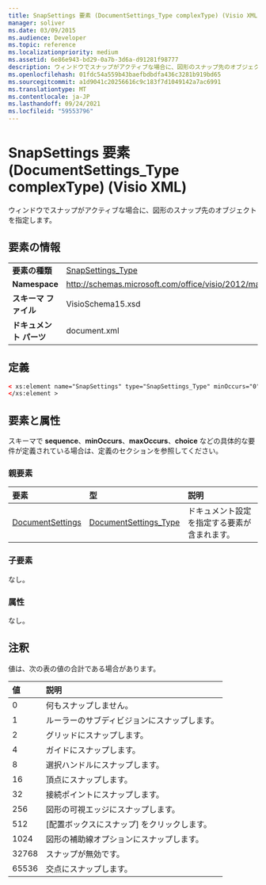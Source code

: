 ```yaml
---
title: SnapSettings 要素 (DocumentSettings_Type complexType) (Visio XML)
manager: soliver
ms.date: 03/09/2015
ms.audience: Developer
ms.topic: reference
ms.localizationpriority: medium
ms.assetid: 6e86e943-bd29-0a7b-3d6a-d91281f98777
description: ウィンドウでスナップがアクティブな場合に、図形のスナップ先のオブジェクトを指定します。
ms.openlocfilehash: 01fdc54a559b43baefbdbdfa436c3281b919bd65
ms.sourcegitcommit: a1d9041c20256616c9c183f7d1049142a7ac6991
ms.translationtype: MT
ms.contentlocale: ja-JP
ms.lasthandoff: 09/24/2021
ms.locfileid: "59553796"
---
```

# <a name="snapsettings-element-documentsettings_type-complextype-visio-xml"></a>SnapSettings 要素 (DocumentSettings_Type complexType) (Visio XML)

ウィンドウでスナップがアクティブな場合に、図形のスナップ先のオブジェクトを指定します。
  
## <a name="element-information"></a>要素の情報

|||
|:-----|:-----|
|**要素の種類** <br/> |[SnapSettings_Type](snapsettings_type-complextypevisio-xml.md) <br/> |
|**Namespace** <br/> |http://schemas.microsoft.com/office/visio/2012/main  <br/> |
|**スキーマ ファイル** <br/> |VisioSchema15.xsd  <br/> |
|**ドキュメント パーツ** <br/> |document.xml  <br/> |
   
## <a name="definition"></a>定義

```XML
< xs:element name="SnapSettings" type="SnapSettings_Type" minOccurs="0" maxOccurs="1" >
</xs:element >
```

## <a name="elements-and-attributes"></a>要素と属性

スキーマで **sequence**、**minOccurs**、**maxOccurs**、**choice** などの具体的な要件が定義されている場合は、定義のセクションを参照してください。 
  
### <a name="parent-elements"></a>親要素

|**要素**|**型**|**説明**|
|:-----|:-----|:-----|
|[DocumentSettings](documentsettings-element-visiodocument_type-complextypevisio-xml.md) <br/> |[DocumentSettings_Type](documentsettings_type-complextypevisio-xml.md) <br/> |ドキュメント設定を指定する要素が含まれます。  <br/> |
   
### <a name="child-elements"></a>子要素

なし。
  
### <a name="attributes"></a>属性

なし。
  
## <a name="remarks"></a>注釈

値は、次の表の値の合計である場合があります。
  
|**値**|**説明**|
|:-----|:-----|
|0  <br/> |何もスナップしません。  <br/> |
|1  <br/> |ルーラーのサブディビジョンにスナップします。  <br/> |
|2  <br/> |グリッドにスナップします。  <br/> |
|4   <br/> |ガイドにスナップします。  <br/> |
|8   <br/> |選択ハンドルにスナップします。  <br/> |
|16   <br/> |頂点にスナップします。  <br/> |
|32  <br/> |接続ポイントにスナップします。  <br/> |
|256  <br/> |図形の可視エッジにスナップします。  <br/> |
|512  <br/> |[配置ボックスにスナップ] をクリックします。  <br/> |
|1024  <br/> |図形の補助線オプションにスナップします。  <br/> |
|32768  <br/> |スナップが無効です。  <br/> |
|65536  <br/> |交点にスナップします。  <br/> |
   

